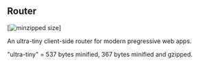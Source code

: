 ## Router

[![minzipped size](https://badgen.net/bundlephobia/minzip/@captaincodeman/router)]

An ultra-tiny client-side router for modern pregressive web apps.

"ultra-tiny" = 537 bytes minified, 367 bytes minified and gzipped.

